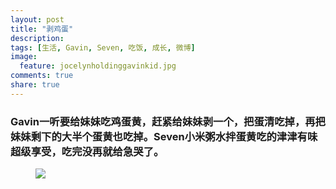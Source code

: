 ```yaml
---
layout: post
title: "剥鸡蛋"
description: 
tags: [生活, Gavin, Seven, 吃饭, 成长, 微博]
image:
  feature: jocelynholdinggavinkid.jpg
comments: true
share: true
---
```


### Gavin一听要给妹妹吃鸡蛋黄，赶紧给妹妹剥一个，把蛋清吃掉，再把妹妹剩下的大半个蛋黄也吃掉。Seven小米粥水拌蛋黄吃的津津有味超级享受，吃完没再就给急哭了。 ###


<figure>
  <a  href="{{ site.url }}/images/2014-03-13a.jpg">
  <img src="{{ site.url }}/images/2014-03-13a.jpg">
  </a>
</figure>
